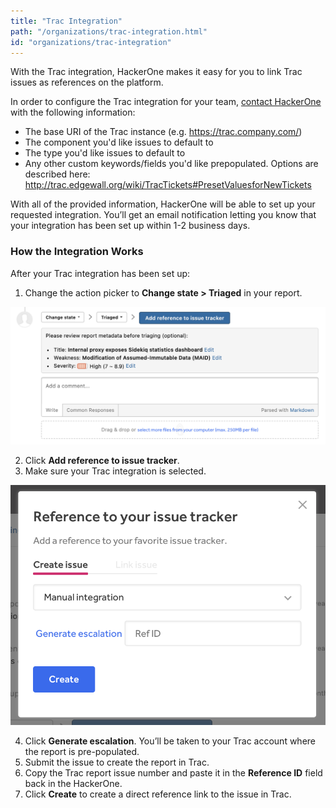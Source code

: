 ```yaml
---
title: "Trac Integration"
path: "/organizations/trac-integration.html"
id: "organizations/trac-integration"
---
```


With the Trac integration, HackerOne makes it easy for you to link Trac issues as references on the platform.

In order to configure the Trac integration for your team, [contact HackerOne](support.hackerone.com) with the following information:

- The base URI of the Trac instance (e.g. https://trac.company.com/)
- The component you'd like issues to default to
- The type you'd like issues to default to
- Any other custom keywords/fields you'd like prepopulated. Options are described here: http://trac.edgewall.org/wiki/TracTickets#PresetValuesforNewTickets

With all of the provided information, HackerOne will be able to set up your requested integration. You’ll get an email notification letting you know that your integration has been set up within 1-2 business days.

### How the Integration Works
After your Trac integration has been set up:
1. Change the action picker to **Change state > Triaged** in your report.

![integrations](./images/add-integration-reference.png)

2. Click **Add reference to issue tracker**.
3. Make sure your Trac integration is selected.

![integration](./images/issue-tracker-reference.png)

4. Click **Generate escalation**. You’ll be taken to your Trac account where the report is pre-populated.
3. Submit the issue to create the report in Trac.
4. Copy the Trac report issue number and paste it in the **Reference ID** field back in the HackerOne.
5. Click **Create** to create a direct reference link to the issue in Trac.  
